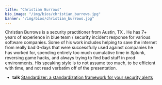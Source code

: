 ```yaml
---
title: "Christian Burrows"
bio_image: "/img/bios/christian_burrows.jpg"
banner: "/img/bios/christian_burrows.jpg"
---
```


Christian Burrows is a security practitioner from Austin, TX . He has 7+ years of experience in blue team / security incident response for various software companies. Some of his work includes helping to save the internet from really bad 0-days that were successfully used against companies he has worked for, spending entirely too much cumulative time in Splunk, reversing game hacks, and always trying to find bad stuff in prod environments. His speaking style is to not assume too much, to be efficient with time, and not read verbatim off of the presentation.

* **talk** [Standardizer: a standardization framework for your security alerts](/talks/standardizer_a_standardization_framework_for_your_security_alerts)
